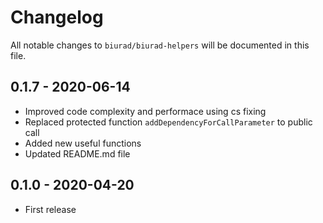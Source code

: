 # Changelog

All notable changes to `biurad/biurad-helpers` will be documented in this file.

## 0.1.7 - 2020-06-14

- Improved code complexity and performace using cs fixing
- Replaced protected function `addDependencyForCallParameter` to public call
- Added new useful functions
- Updated README.md file

## 0.1.0 - 2020-04-20

- First release

